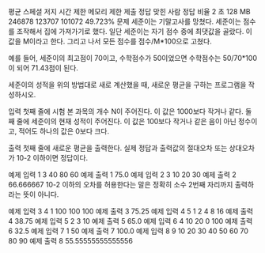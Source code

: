 평균 스페셜 저지
시간 제한	메모리 제한	제출	정답	맞힌 사람	정답 비율
2 초	128 MB	246878	123707	101072	49.723%
문제
세준이는 기말고사를 망쳤다. 세준이는 점수를 조작해서 집에 가져가기로 했다. 일단 세준이는 자기 점수 중에 최댓값을 골랐다. 이 값을 M이라고 한다. 그리고 나서 모든 점수를 점수/M*100으로 고쳤다.

예를 들어, 세준이의 최고점이 70이고, 수학점수가 50이었으면 수학점수는 50/70*100이 되어 71.43점이 된다.

세준이의 성적을 위의 방법대로 새로 계산했을 때, 새로운 평균을 구하는 프로그램을 작성하시오.

입력
첫째 줄에 시험 본 과목의 개수 N이 주어진다. 이 값은 1000보다 작거나 같다. 둘째 줄에 세준이의 현재 성적이 주어진다. 이 값은 100보다 작거나 같은 음이 아닌 정수이고, 적어도 하나의 값은 0보다 크다.

출력
첫째 줄에 새로운 평균을 출력한다. 실제 정답과 출력값의 절대오차 또는 상대오차가 10-2 이하이면 정답이다.

예제 입력 1 
3
40 80 60
예제 출력 1 
75.0
예제 입력 2 
3
10 20 30
예제 출력 2 
66.666667
10-2 이하의 오차를 허용한다는 말은 정확히 소수 2번째 자리까지 출력하라는 뜻이 아니다.

예제 입력 3 
4
1 100 100 100
예제 출력 3 
75.25
예제 입력 4 
5
1 2 4 8 16
예제 출력 4 
38.75
예제 입력 5 
2
3 10
예제 출력 5 
65.0
예제 입력 6 
4
10 20 0 100
예제 출력 6 
32.5
예제 입력 7 
1
50
예제 출력 7 
100.0
예제 입력 8 
9
10 20 30 40 50 60 70 80 90
예제 출력 8 
55.55555555555556